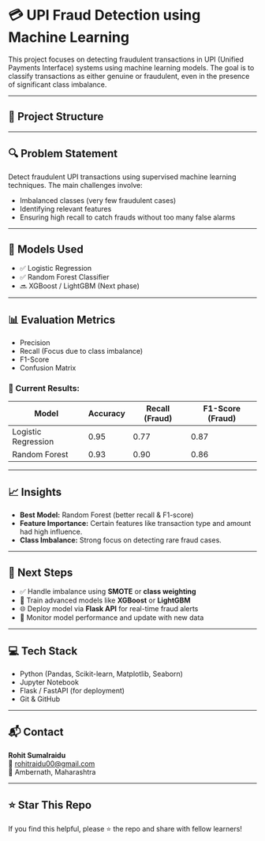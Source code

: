 # 💳 UPI Fraud Detection using Machine Learning

This project focuses on detecting fraudulent transactions in UPI (Unified Payments Interface) systems using machine learning models. The goal is to classify transactions as either genuine or fraudulent, even in the presence of significant class imbalance.

---

## 📁 Project Structure


---

## 🔍 Problem Statement

Detect fraudulent UPI transactions using supervised machine learning techniques. The main challenges involve:
- Imbalanced classes (very few fraudulent cases)
- Identifying relevant features
- Ensuring high recall to catch frauds without too many false alarms

---

## 🧠 Models Used

- ✅ Logistic Regression  
- ✅ Random Forest Classifier  
- 🔜 XGBoost / LightGBM (Next phase)

---

## 📊 Evaluation Metrics

- Precision  
- Recall (Focus due to class imbalance)  
- F1-Score  
- Confusion Matrix  

### 📌 Current Results:

| Model              | Accuracy | Recall (Fraud) | F1-Score (Fraud) |
|-------------------|----------|----------------|------------------|
| Logistic Regression | 0.95     | 0.77           | 0.87             |
| Random Forest       | 0.93     | 0.90           | 0.86             |

---

## 📈 Insights

- **Best Model:** Random Forest (better recall & F1-score)
- **Feature Importance:** Certain features like transaction type and amount had high influence.
- **Class Imbalance:** Strong focus on detecting rare fraud cases.

---

## 🧪 Next Steps

- ✅ Handle imbalance using **SMOTE** or **class weighting**
- 🚀 Train advanced models like **XGBoost** or **LightGBM**
- 🌐 Deploy model via **Flask API** for real-time fraud alerts
- 🔁 Monitor model performance and update with new data

---

## 💻 Tech Stack

- Python (Pandas, Scikit-learn, Matplotlib, Seaborn)
- Jupyter Notebook
- Flask / FastAPI (for deployment)
- Git & GitHub

---

## 📬 Contact

**Rohit Sumalraidu**  
📧 rohitraidu00@gmail.com  
📍 Ambernath, Maharashtra  

---

## ⭐️ Star This Repo

If you find this helpful, please ⭐️ the repo and share with fellow learners!

